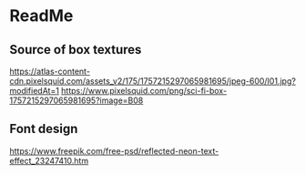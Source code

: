 # ReadMe

## Source of box textures
https://atlas-content-cdn.pixelsquid.com/assets_v2/175/1757215297065981695/jpeg-600/I01.jpg?modifiedAt=1
https://www.pixelsquid.com/png/sci-fi-box-1757215297065981695?image=B08

## Font design
https://www.freepik.com/free-psd/reflected-neon-text-effect_23247410.htm

